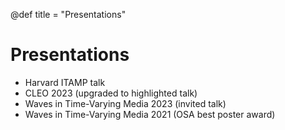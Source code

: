 @def title = "Presentations"

# Presentations

- Harvard ITAMP talk
- CLEO 2023 (upgraded to highlighted talk)
- Waves in Time-Varying Media 2023 (invited talk)
- Waves in Time-Varying Media 2021 (OSA best poster award)

<!-- See [CV](/assets/jamison_CV.pdf) for a full list of conference presentations. -->
